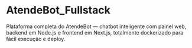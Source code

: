 # AtendeBot_Fullstack
Plataforma completa do AtendeBot — chatbot inteligente com painel web, backend em Node.js e frontend em Next.js, totalmente dockerizado para fácil execução e deploy.
